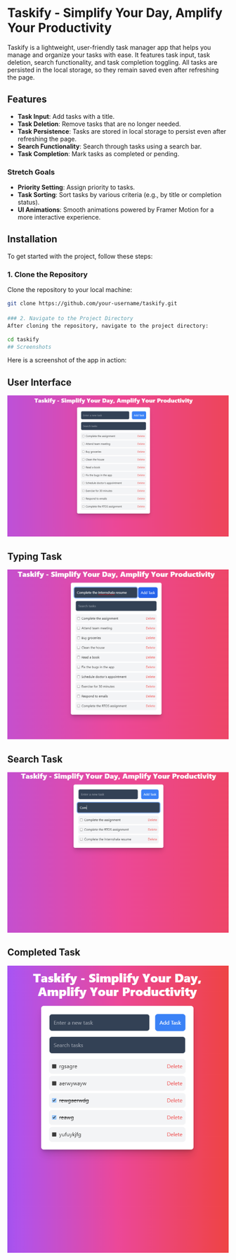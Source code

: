 # Taskify - Simplify Your Day, Amplify Your Productivity

Taskify is a lightweight, user-friendly task manager app that helps you manage and organize your tasks with ease. It features task input, task deletion, search functionality, and task completion toggling. All tasks are persisted in the local storage, so they remain saved even after refreshing the page.

## Features

- **Task Input**: Add tasks with a title.
- **Task Deletion**: Remove tasks that are no longer needed.
- **Task Persistence**: Tasks are stored in local storage to persist even after refreshing the page.
- **Search Functionality**: Search through tasks using a search bar.
- **Task Completion**: Mark tasks as completed or pending.
  
### Stretch Goals

- **Priority Setting**: Assign priority to tasks.
- **Task Sorting**: Sort tasks by various criteria (e.g., by title or completion status).
- **UI Animations**: Smooth animations powered by Framer Motion for a more interactive experience.

## Installation

To get started with the project, follow these steps:

### 1. Clone the Repository
Clone the repository to your local machine:

```bash
git clone https://github.com/your-username/taskify.git

### 2. Navigate to the Project Directory
After cloning the repository, navigate to the project directory:
```
```bash
cd taskify
## Screenshots
```
Here is a screenshot of the app in action:


## User Interface

![User Interface ](https://github.com/King4584/Taskify/blob/main/public/Screenshots/UI.jpeg.png)

## Typing Task

![Typing Task](https://github.com/King4584/Taskify/blob/main/public/Screenshots/TypingTask.png.png)

## Search Task

![Search Task](https://github.com/King4584/Taskify/blob/main/public/Screenshots/SearchTask.png.png)

## Completed Task

![Completed Task ](https://github.com/King4584/Taskify/blob/main/public/Screenshots/CompletedTask.png.png)








